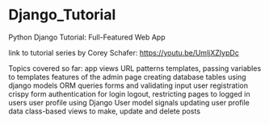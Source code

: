 # Django_Tutorial
Python Django Tutorial: Full-Featured Web App

link to tutorial series by Corey Schafer:
https://youtu.be/UmljXZIypDc

Topics covered so far:
app views
URL patterns
templates, passing variables to templates
features of the admin page
creating database tables using django models
ORM queries
forms and validating input
user registration
crispy form
authentication for login logout, restricting pages to logged in users
user profile using Django User model
signals
updating user profile data
class-based views to make, update and delete posts
